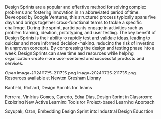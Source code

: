 Design Sprints are a popular and effective method for solving complex problems and fostering innovation in an abbreviated period of time. Developed by Google Ventures, this structured process typically spans five days and brings together cross-functional teams to tackle a specific challenge. During the sprint, participants engage in activities such as problem framing, ideation, prototyping, and user testing. The key benefit of Design Sprints is their ability to rapidly test and validate ideas, leading to quicker and more informed decision-making, reducing the risk of investing in unproven concepts. By compressing the design and testing phase into a week, Design Sprints can save time and resources while helping organization create more user-centered and successful products and services.

Open image-20240725-211735.png
image-20240725-211735.png
Resources available at Newton Gresham Library

Banfield, Richard, Design Sprints for Teams

Ferreira, Vinícius Gomes, Canedo, Edna Dias, Design Sprint in Classroom: Exploring New Active Learning Tools for Project-based Learning Approach

Soyupak, Ozan, Embedding Design Sprint into Industrial Design Education
